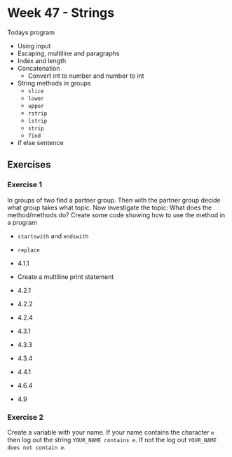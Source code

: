 # Week 47 - Strings



Todays program

- Using input
- Escaping, multiline and paragraphs
- Index and length
- Concatenation
  - Convert int to number and number to int
- String methods in groups
  - `slice`
  - `lower`
  - `upper`
  - `rstrip`
  - `lstrip`
  - `strip`
  - `find`
- if else sentence



## Exercises



### Exercise 1

In groups of two find a partner group. Then with the partner group decide what group takes what topic. Now investigate the topic: What does the method/methods do? Create some code showing how to use the method in a program

- `startswith` and `endswith`
- `replace`



- 4.1.1
- Create a multiline print statement
- 4.2.1
- 4.2.2
- 4.2.4
- 4.3.1
- 4.3.3
- 4.3.4
- 4.4.1
- 4.6.4
- 4.9



### Exercise 2

Create a variable with your name. If your name contains the character `e` then log out the string `YOUR_NAME contains e`. If not the log out `YOUR_NAME does not contain e`. 